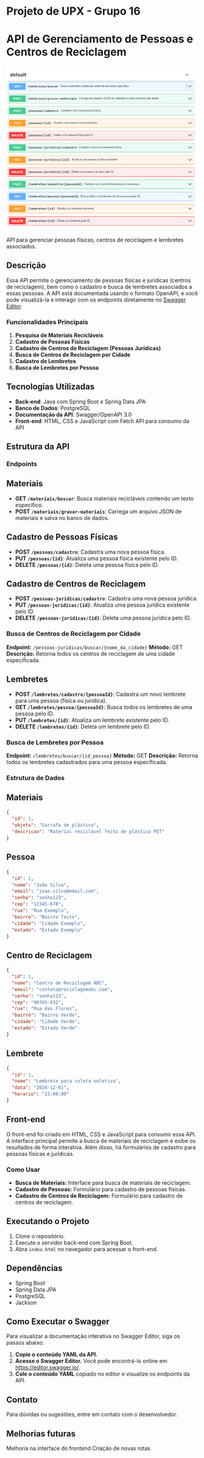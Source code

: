 # Projeto de UPX - Grupo 16

# API de Gerenciamento de Pessoas e Centros de Reciclagem

![API de Gerenciamento de Pessoas e Centros de Reciclagem](./image.png)

API para gerenciar pessoas físicas, centros de reciclagem e lembretes associados.

## Descrição

Essa API permite o gerenciamento de pessoas físicas e jurídicas (centros de reciclagem), bem como o cadastro e busca de lembretes associados a essas pessoas. A API está documentada usando o formato OpenAPI, e você pode visualizá-la e interagir com os endpoints diretamente no [Swagger Editor](https://editor.swagger.io/).

### Funcionalidades Principais


1. **Pesquisa de Materiais Recicláveis**
2. **Cadastro de Pessoas Físicas**
3. **Cadastro de Centros de Reciclagem (Pessoas Jurídicas)**
4. **Busca de Centros de Reciclagem por Cidade**
5. **Cadastro de Lembretes**
6. **Busca de Lembretes por Pessoa**

## Tecnologias Utilizadas

- **Back-end**: Java com Spring Boot e Spring Data JPA
- **Banco de Dados**: PostgreSQL
- **Documentação da API**: Swagger/OpenAPI 3.0
- **Front-end**: HTML, CSS e JavaScript com Fetch API para consumo da API

## Estrutura da API

### Endpoints

## Materiais
- **GET `/materiais/buscar`**: Busca materiais recicláveis contendo um texto específico.
- **POST `/materiais/gravar-materiais`**: Carrega um arquivo JSON de materiais e salva no banco de dados.

## Cadastro de Pessoas Físicas

- **POST `/pessoas/cadastro`**: Cadastra uma nova pessoa física.
- **PUT `/pessoas/{id}`**: Atualiza uma pessoa física existente pelo ID.
- **DELETE `/pessoas/{id}`**: Deleta uma pessoa física pelo ID.


## Cadastro de Centros de Reciclagem

- **POST `/pessoas-juridicas/cadastro`**: Cadastra uma nova pessoa jurídica.
- **PUT `/pessoas-juridicas/{id}`**: Atualiza uma pessoa jurídica existente pelo ID.
- **DELETE `/pessoas-juridicas/{id}`**: Deleta uma pessoa jurídica pelo ID.

### Busca de Centros de Reciclagem por Cidade

**Endpoint:** `/pessoas-juridicas/buscar/{nome_da_cidade}`
**Método:** GET
**Descrição:** Retorna todos os centros de reciclagem de uma cidade especificada.

## Lembretes
- **POST `/lembretes/cadastro/{pessoaId}`**: Cadastra um novo lembrete para uma pessoa (física ou jurídica).
- **GET `/lembretes/pessoa/{pessoaId}`**: Busca todos os lembretes de uma pessoa pelo ID.
- **PUT `/lembretes/{id}`**: Atualiza um lembrete existente pelo ID.
- **DELETE `/lembretes/{id}`**: Deleta um lembrete pelo ID.

### Busca de Lembretes por Pessoa

**Endpoint:** `/lembretes/buscar/{id_pessoa}`
**Método:** GET
**Descrição:** Retorna todos os lembretes cadastrados para uma pessoa especificada.

### Estrutura de Dados

## Materiais
```json
{
  "id": 1,
  "objeto": "Garrafa de plástico",
  "descricao": "Material reciclável feito de plástico PET"
}
```

## Pessoa
```json
{
  "id": 1,
  "nome": "João Silva",
  "email": "joao.silva@email.com",
  "senha": "senha123",
  "cep": "12345-678",
  "rua": "Rua Exemplo",
  "bairro": "Bairro Teste",
  "cidade": "Cidade Exemplo",
  "estado": "Estado Exemplo"
}
```

## Centro de Reciclagem
```json
{
  "id": 1,
  "nome": "Centro de Reciclagem ABC",
  "email": "contato@reciclagemabc.com",
  "senha": "senha123",
  "cep": "98765-432",
  "rua": "Rua das Flores",
  "bairro": "Bairro Verde",
  "cidade": "Cidade Verde",
  "estado": "Estado Verde"
}
```
## Lembrete
```json
{
  "id": 1,
  "nome": "Lembrete para coleta seletiva",
  "data": "2024-12-01",
  "horario": "15:00:00"
}
```

## Front-end

O front-end foi criado em HTML, CSS e JavaScript para consumir essa API. A interface principal permite a busca de materiais de reciclagem e exibe os resultados de forma interativa. Além disso, há formulários de cadastro para pessoas físicas e jurídicas.

### Como Usar

* **Busca de Materiais:** Interface para busca de materiais de reciclagem.
* **Cadastro de Pessoas:** Formulário para cadastro de pessoas físicas.
* **Cadastro de Centros de Reciclagem:** Formulário para cadastro de centros de reciclagem.

## Executando o Projeto

1. Clone o repositório.
2. Execute o servidor back-end com Spring Boot.
3. Abra `index.html` no navegador para acessar o front-end.

## Dependências

* Spring Boot
* Spring Data JPA
* PostgreSQL
* Jackson

## Como Executar o Swagger

Para visualizar a documentação interativa no Swagger Editor, siga os passos abaixo:

1. **Copie o conteúdo YAML da API.**
2. **Acesse o Swagger Editor.** Você pode encontrá-lo online em https://editor.swagger.io/.
3. **Cole o conteúdo YAML** copiado no editor e visualize os endpoints da API.

## Contato

Para dúvidas ou sugestões, entre em contato com o desenvolvedor.

## Melhorias futuras

Melhoria na interface do frontend
Criação de novas rotas 
